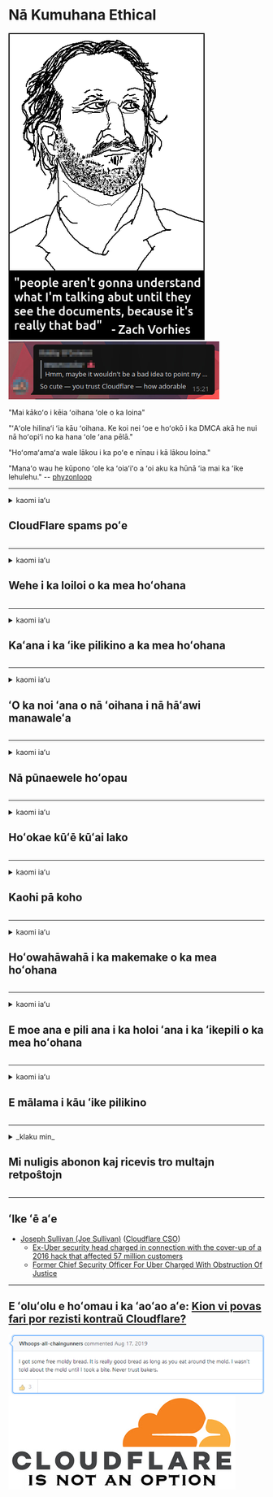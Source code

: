 # Nā Kumuhana Ethical

![](../image/itsreallythatbad.jpg)
![](../image/telegram/c81238387627b4bfd3dcd60f56d41626.jpg)

"Mai kākoʻo i kēia ʻoihana ʻole o ka loina"

"ʻAʻole hilinaʻi ʻia kāu ʻoihana. Ke koi nei ʻoe e hoʻokō i ka DMCA akā he nui nā hoʻopiʻi no ka hana ʻole ʻana pēlā."

"Hoʻomaʻamaʻa wale lākou i ka poʻe e nīnau i kā lākou loina."

"Manaʻo wau he kūpono ʻole ka ʻoiaʻiʻo a ʻoi aku ka hūnā ʻia mai ka ʻike lehulehu."  -- [phyzonloop](https://twitter.com/phyzonloop)


---


<details>
<summary>kaomi iaʻu

## CloudFlare spams poʻe
</summary>


Ke hoʻouna nei ʻo Cloudflare i nā leka uila i nā mea hoʻohana ʻole ʻo Cloudflare.

- E hoʻouna wale i nā leka uila i nā mea kau inoa i koho
- Ke ʻōlelo ka mea hoʻohana "kāohi", a laila hooki i ka hoʻouna ʻana i ka leka uila

He maʻalahi kēlā. Akā ʻaʻole nānā ʻo Cloudflare.
Ua ʻōlelo ʻo Cloudflare me ka hoʻohana ʻana i kā lākou lawelawe i hiki ke hoʻokū i nā spammers āpau a i ʻole nā ​​mea hōʻeha.
Pehea mākou e hōʻoki ai iā Cloudflare me ka ʻole o Cloudflare?


| 🖼 | 🖼 |
| --- | --- |
| ![](../image/cfspam01.jpg) | ![](../image/cfspam03.jpg) |
| ![](../image/cfspam02.jpg) | ![](../image/cfspambrittany.jpg)<br>![](../image/cfspamtwtr.jpg) |

</details>

---

<details>
<summary>kaomi iaʻu

## Wehe i ka loiloi o ka mea hoʻohana
</summary>


Cloudflare censor loiloi maikaʻi ʻole.
Inā kau ʻoe i ka ʻatikala anti-Cloudflare ma Twitter, loaʻa iā ʻoe kahi manawa e loaʻa ai kahi pane mai ka limahana ʻo Cloudflare me ka ʻōlelo "ʻAʻole, ʻaʻole ia".
Inā kau ʻoe i kahi loiloi maikaʻi ʻole ma kekahi pūnaewele nānā, e hoʻāʻo lākou e censor ia.


| 🖼 | 🖼 |
| --- | --- |
| ![](../image/cfcenrev_01.jpg)<br>![](../image/cfcenrev_02.jpg) | ![](../image/cfcenrev_03.jpg) |

</details>

---

<details>
<summary>kaomi iaʻu

## Kaʻana i ka ʻike pilikino a ka mea hoʻohana
</summary>


He pilikia pilikia nui kā Cloudflare.
Māhele ʻo Cloudflare i ka ʻikepili pilikino o ka poʻe e hoʻopiʻi e pili ana i nā pūnaewele i hoʻokipa ʻia.
Nīnau lākou iā ʻoe i kekahi manawa e hāʻawi i kāu ID maoli.
Inā ʻaʻole ʻoe makemake e hoʻomāinoino ʻia, hōʻeha ʻia, pepehi ʻia a pepehi ʻia paha, ʻoi aku ka maikaʻi o ka haʻalele iā ʻoe mai nā pūnaewele Cloudflared.


| 🖼 | 🖼 |
| --- | --- |
| ![](../image/cfdox_what.jpg) | ![](../image/cfdox_swat.jpg) |
| ![](../image/cfdox_kill.jpg) | ![](../image/cfdox_threat.jpg) |
| ![](../image/cfdox_dox.jpg) | ![](../image/cfdox_ex1.jpg)<br>![](../image/cfdox_ex2.jpg) |

</details>

---

<details>
<summary>kaomi iaʻu

## ʻO ka noi ʻana o nā ʻoihana i nā hāʻawi manawaleʻa
</summary>


Ke noi nei ʻo CloudFlare i nā hāʻawi manawaleʻa.
He mea weliweli loa ia e noi ana kahi hui ʻAmelika no ke aloha ma ka ʻaoʻao o nā ʻoihana loaʻa ʻole nā ​​kumu maikaʻi.
Inā makemake ʻoe i ka pale ʻana i ka poʻe a i ʻole ka hoʻonele ʻana i ka manawa o nā poʻe ʻē aʻe, makemake paha ʻoe e ʻoka i kekahi mau pizza no nā limahana ʻo Cloudflare.


![](../image/cfdonate.jpg)

</details>

---

<details>
<summary>kaomi iaʻu

## Nā pūnaewele hoʻopau
</summary>


He aha kāu e hana ai inā e iho koke kāu pūnaewele?
Aia kekahi mau hōʻike e holoi nei ʻo Cloudflare i ka hoʻonohonoho a ka mea hoʻohana a kū paha i ka lawelawe me ka ʻole o kahi ʻōlelo aʻoaʻo, me ka leo ʻole.
Paipai mākou iā ʻoe e ʻike i ka mea hāʻawi ʻoi aku ka maikaʻi.

![](../image/cftmnt.jpg)

</details>

---

<details>
<summary>kaomi iaʻu

## Hoʻokae kūʻē kūʻai lako
</summary>


Hāʻawi ʻo CloudFlare i ka mālama makemake ʻia i ka poʻe e hoʻohana nei iā Firefox ʻoiai e hāʻawi ana i ka mālama hōʻino i nā mea hoʻohana o ka ʻole Tor-Browser ma luna o Tor.
ʻO nā mea hoʻohana Tor o ka poʻe e hōʻole pono ʻole e hoʻokō i ka javascript ʻole manuahi e loaʻa ka mālama ʻino.
ʻO kēia kūpono ʻole ke komo i ka hana ʻino neutrality a me ka hōʻino ʻana i ka mana.

![](../image/browdifftbcx.gif)

- Hema: Pūnaewele Tor, Kākau: Chrome. Wahi IP kūlike.

![](../image/browserdiff.jpg)

- Hema: Hoʻokauā ka Tor Pūnaewele ʻo Javascript Tor, Hana Kuki
- Kākau: Hana ʻia ʻo Javascript Chrome, ʻAihue Kuki

![](../image/cfsiryoublocked.jpg)

- QuteBrowser (polokalamu kele pūnaewele liʻiliʻi) me ka ʻole Tor (Clearnet IP)

![](../image/lynx_cloudflare.gif)

- Lynx


| ***Pūnaewele*** | ***Loaʻa i ka lapaʻau*** |
| --- | --- |
| Tor Browser (Ua ʻae ʻia ʻo Javascript) | ʻae ʻia e komo |
| Firefox (Ua ʻae ʻia ʻo Javascript) | komo hoʻohaʻahaʻa |
| Chromium (Ua ʻae ʻia ʻo Javascript) | komo hoʻohaʻahaʻa |
| Chromium or Firefox (Ua pio ka polokalamu Javascript) | ua hōʻole ʻia ke komo ʻana |
| Chromium or Firefox (Hewa kīnā ka kuki) | ua hōʻole ʻia ke komo ʻana |
| QuteBrowser | ua hōʻole ʻia ke komo ʻana |
| lynx | ua hōʻole ʻia ke komo ʻana |
| w3m | ua hōʻole ʻia ke komo ʻana |
| wget | ua hōʻole ʻia ke komo ʻana |


No ke aha e hoʻohana ʻole ai i ka pihi leo e hoʻonā i nā pilikia maʻalahi?

ʻAe, aia kahi pihi leo, akā ʻaʻole holo pono ia ma luna o Tor.
E loaʻa ana kēia leka iā ʻoe ke kāomi iā ia:

```
E hoʻāʻo hou ma hope
Ke hoʻouna nei paha kāu kamepiula a i ʻole pūnaewele i nā nīnau automate.
No ka pale ʻana i kā mākou mea hoʻohana, ʻaʻole hiki iā mākou ke hoʻoponopono i kāu noi i kēia manawa.
No nā kikoʻī hou aku e kipa i kā mākou ʻaoʻao kōkua
```

</details>

---

<details>
<summary>kaomi iaʻu

## Kaohi pā koho
</summary>


Kākau inoa nā poʻe koho balota ma ʻAmelika Hui Pū ʻIa e koho balota ma o ka pūnaewele pūnaewele o ka mokuʻāina i ka mokuʻāina o ko lākou noho ʻana.
Ke komo nei nā keʻena kākau ʻōlelo mokuʻāina Republican i kāohi ʻia e ka poʻe koho balota ma o ka hoʻolaha ʻana i ka pūnaewele o ka mea kākau ʻōlelo mokuʻāina ma o Cloudflare.
ʻO ka mālama ʻino a Cloudflare i nā mea hoʻohana Tor, kona kūlana MITM ma ke ʻano he kikowaena honua o ka kiaʻi ʻana, a me kāna kūlana maikaʻi ʻole e hoʻolilo i nā mea koho balota i makemake ʻole e kākau inoa.
Pili ʻiʻo nā Liberals i ka pilikino.
ʻOhi nā palapala hoʻopaʻa inoa i nā ʻike koʻikoʻi e pili ana i ka hilinaʻi ʻana o ka mea koho, ka helu kino pilikino, ka helu palekana kaiapili, a me ka lā hānau
ʻO ka hapa nui o nā mokuʻāina e hana i kahi ʻāpana o kēlā ʻike i loaʻa ākea, akā ʻike ʻo Cloudflare i kēlā ʻike i ka manawa e hoʻopaʻa inoa ai kekahi.

E hoʻomaopopo i ka hoʻopili ʻole ʻana o ka hoʻopaʻa inoa pepa ʻana iā Cloudflare no ka mea e hoʻohana paha ke kākau ʻōlelo o ka limahana ʻikepili i ka pūnaewele Cloudflare e hoʻokomo i ka ʻike.

| 🖼 | 🖼 |
| --- | --- |
| ![](../image/cfvotm_01.jpg) | ![](../image/cfvotm_02.jpg) |

- He punaewele kaulana ʻo Change.org no ka ʻohiʻohi ʻana i nā balota a hana i ka hana.
“ke hoʻomaka nei ka poʻe i nā wahi a pau, e hoʻākoakoa i nā mea kākoʻo, a e hana pū ana me nā mea hoʻoholo e hoʻokele i nā hopena.”
Minamina, ʻaʻole hiki i ka poʻe he nui ke nānā aku iā Change.org ma muli o kā Cloudflare kānana kānana.
Ke ālai ʻia nei lākou mai ke kau inoa ʻana i ka palapala noi, no laila ke kāpae ʻia nei iā lākou mai kahi hana demokalaka.
ʻO ka hoʻohana ʻana i nā anuu ʻē aʻe cloudflared e like me OpenPetition kōkua i ka hoʻoponopono i ka pilikia.

| 🖼 | 🖼 |
| --- | --- |
| ![](../image/changeorgasn.jpg) | ![](../image/changeorgtor.jpg) |

- Hāʻawi ʻo Cloudflare "Athenian Project" i ka pale ʻana i ka pae ʻoihana manuahi i nā pūnaewele koho balota a mokuʻāina a kūloko hoʻi.
ʻLelo lākou "hiki i kā lākou mea koho ke kiʻi i ka ʻike o ke koho balota a me ke kau inoa balota" akā he wahaheʻe kēia no ka mea ʻaʻole hiki i ka poʻe he nui ke mākaʻikaʻi i ka pūnaewele.

</details>

---

<details>
<summary>kaomi iaʻu

## Hoʻowahāwahā i ka makemake o ka mea hoʻohana
</summary>


Inā koho ʻoe i kekahi mea, manaʻo ʻoe ʻaʻole ʻoe e loaʻa i kahi leka uila e pili ana iā ia.
Mālama ʻo Cloudflare i ka makemake o ka mea hoʻohana a kaʻana like i ka ʻikepili me nā ʻoihana ʻaoʻao ʻekolu me ka ʻae ʻole o ka mea kūʻai.
Inā ʻoe e hoʻohana nei i kā lākou hoʻolālā manuahi, hoʻouna lākou i kekahi manawa i ka leka uila iā ʻoe e noi ana e kūʻai i ka kau inoa o kēlā me kēia mahina.

![](../image/cfviopl_tp.jpg)

</details>

---

<details>
<summary>kaomi iaʻu

## E moe ana e pili ana i ka holoi ʻana i ka ʻikepili o ka mea hoʻohana
</summary>


Wahi a kēia blog a ka mea kūʻai ex-cloudflare, ke wahaheʻe nei ʻo Cloudflare e pili ana i ka hemo ʻana i nā waihona.
I kēia mau lā, nui nā ʻoihana e mālama i kāu ʻikepili ma hope o kou pani a wehe ʻana i kāu moʻokāki.
ʻO ka hapa nui o nā ʻoihana maikaʻi e ʻōlelo e pili ana iā ia i kā lākou kulekele pilikino.
Kapua? Aʻole.

```
2019-08-05 Ua hoʻouna mai ʻo CloudFlare iaʻu i ka hōʻoia ua hemo lākou i kaʻu moʻokāki.
2019-10-02 Ua loaʻa iaʻu kahi leka uila mai CloudFlare "no ka mea he mea kūʻai aku wau"
```

ʻAʻole maopopo ʻo Cloudflare e pili ana i ka huaʻōlelo "hemo".
Inā hemo maoli ia, no ke aha i loaʻa ai i kahi ex-mea kūʻai aku i kahi leka uila?
Ua ʻōlelo pū ʻo ia ʻaʻole kā Cloudflare kulekele pilikino e haʻi e pili ana iā ia.

```
ʻAʻole hōʻike kā lākou kulekele pilikino pilikino i ka mālama ʻana i ka ʻikepili no hoʻokahi makahiki.
```

![](../image/cfviopl_notdel.jpg)

Pehea ʻoe e hilinaʻi ai iā Cloudflare inā he LIE kā lākou kulekele pilikino?

- [Ua hala ma kahi o hoʻokahi makahiki mai ka wā aʻu i hoʻopau ai i kaʻu moʻokāki Cloudflare](https://shkspr.mobi/blog/2020/09/dont-trust-cloudflare-with-your-personal-data/)

</details>

---

<details>
<summary>kaomi iaʻu

## E mālama i kāu ʻike pilikino
</summary>


ʻO ka holoi ʻana i ka helu Cloudflare he pae paʻakikī.

```
Waiho i kahi likiki kākoʻo me ka hoʻohana ʻana i ka mahele "Waihona",
a noi i ka holoi ʻana i ka waihona i ka kino leka.
ʻAʻole pono ʻoe i nā kāʻei a me nā kāleka hōʻaiʻē i hoʻopili ʻia i kāu moʻokāki ma mua o ke noi ʻana e holoi.
```

E loaʻa iā ʻoe kēia hōʻoia leka uila.

![](../image/cf_deleteandkeep.jpg)

"Ua hoʻomaka mākou e hana i kāu noi holoi" akā "E hoʻomau mākou e mālama i kāu ʻike pilikino".

Hiki iā ʻoe ke "hilinaʻi" i kēia?


- Pehea e hoʻopau ai i kāu helu Cloudflare

1. E ʻeʻe i kāu papa kuhikuhi Cloudflare.
2. Holoi i nā ʻāpana āpau (nā kāʻei kapu) mai kāu papa kuhikuhi.
3. Kaomi i ka loulou kākoʻo.
4. E hoʻouna i kahi likiki hou. E haʻi iā lākou makemake ʻoe e pani i kāu moʻokāki.
5. E kali i kekahi mau lā.
6. E noi nā limahana ʻo Cloudflare i kāu hōʻoia a me ke kumu o kou hoʻoholo ʻana e haʻalele iā Cloudflare.
7. E hoʻouna hou i kahi pane.
8. E kali i kekahi mau lā.
9. E loaʻa iā ʻoe kahi leka: Ua holoi maikaʻi ʻia mākou i kāu waihona


</details>

---

<details>
<summary>_klaku min_

## Mi nuligis abonon kaj ricevis tro multajn retpoŝtojn
</summary>


La uzanto nuligis sian 'Cloudflare stream' abonon kaj li ricevas retpoŝtajn memorigilojn ĉiutage por rememorigi lin pri nuligita abono.
Ne estas malaprobita butono. Kiel vi ĉesas ĉi tiun frenezon?

![](../image/barrageemailcancelsubscription.jpg)

Cloudflare diris al ĉi tiu uzanto kontakti subtenteamo kaj peti ĉiujn viajn enhavojn forigi.

- [t](https://web.archive.org/web/20210412165334/https://twitter.com/JohnHaldson/status/1381651569247088650)

</details>

---

## ʻIke ʻē aʻe

- [Joseph Sullivan (Joe Sullivan)](../cloudflare_inc/cloudflare_members.md) ([Cloudflare CSO](https://twitter.com/eastdakota/status/1296522269313785862))
  - [Ex-Uber security head charged in connection with the cover-up of a 2016 hack that affected 57 million customers](https://www.businessinsider.com/uber-data-hack-security-head-joe-sullivan-charged-cover-up-2020-8)
  - [Former Chief Security Officer For Uber Charged With Obstruction Of Justice](https://www.justice.gov/usao-ndca/pr/former-chief-security-officer-uber-charged-obstruction-justice)


---


## E ʻoluʻolu e hoʻomau i ka ʻaoʻao aʻe:   [Kion vi povas fari por rezisti kontraŭ Cloudflare?](hw.action.md)

![](../image/freemoldybread.jpg)
![](../image/cfisnotanoption.jpg)
